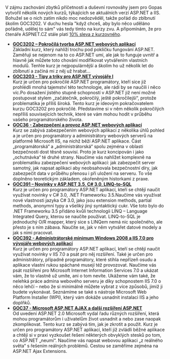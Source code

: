 <!-- dcterms:identifier = aspnetcz#233 -->
<!-- dcterms:title = Pozvánka na nové kurzy v GOPASu -->
<!-- dcterms:abstract = V zájmu zachování zbytků příčetnosti a duševní rovnováhy jsem pro Gopas vytvořil několik nových kurzů, týkajících se aktuálních verzí ASP.NET a IIS. Bohužel se o nich zatím nikdo moc nedozvěděl, takže pořád do zblbnutí školím GOC3202. V duchu hesla "když chceš, aby bylo něco uděláno pořádně, udělej to sám" vás tedy tímto na kurzy zvu. A připomínám, že pro čtenáře ASPNET.CZ stále platí 10% sleva z kurzovného. -->
<!-- np9:categoryId = 6 -->
<!-- x4w:category = Akce a události -->
<!-- np9:authorId = 1 -->
<!-- np9:authorEmail = michal.valasek@altairis.cz -->
<!-- dcterms:creator = Michal Altair Valášek -->
<!-- dcterms:created = 2009-06-11T16:04:33.03+02:00 -->
<!-- dcterms:dateAccepted = 2009-06-11T16:04:33.03+02:00 -->

V zájmu zachování zbytků příčetnosti a duševní rovnováhy jsem pro Gopas vytvořil několik nových kurzů, týkajících se aktuálních verzí ASP.NET a IIS. Bohužel se o nich zatím nikdo moc nedozvěděl, takže pořád do zblbnutí školím GOC3202. V duchu hesla "když chceš, aby bylo něco uděláno pořádně, udělej to sám" vás tedy tímto na kurzy zvu. A připomínám, že pro čtenáře ASPNET.CZ stále platí [10% sleva z kurzovného](http://www.aspnet.cz/StaticPages/SlevaGopas.aspx).

*   [**GOC3202 – Pokročilá tvorba ASP.NET webových aplikací**](http://www.gopas.cz/kurzy/GOC3202)   
Základní kurz, který nahlíží trochu pod pokličku fungování ASP.NET. Zaměřuji se nejenom na to co ASP.NET umí, ale jak to funguje uvnitř a hlavně jak můžete toto chování modifikovat vytvářením vlastních modulů. Tenhle kurz je nejpopulárnější a školím ho už několik let do zblbnutí a začíná mi z něj už hrabat…
*   [**GOC3203 - Tipy a triky pro ASP.NET vývojáře I**](http://www.gopas.cz/kurzy/GOC3203)   
Kurz je určen pro pokročilé ASP.NET programátory, kteří sice již prohlédli mnohá tajemství této technologie, ale rádi by se naučili i něco víc.Po dosažení jistého stupně schopností v ASP.NET již není možné postupovat stylem „začátečník, pokročilý, ještě pokročilejší“, protože problematika je příliš široká. Tento kurz je ideovým pokračovatelem kurzu GOC3202 pro pokročilé. Představíme si v něm několik pokročilých nepříliš souvisejících technik, které se vám mohou hodit v průběhu vašeho programátorského života.
*   [**GOC36 - Zabezpečení a provoz ASP.NET webových aplikací**](http://www.gopas.cz/kurzy/GOC36)   
Kurz se zabývá zabezpečením webových aplikací z několika úhlů pohled a je určen pro programátory a administrátory webových serverů na platformě Microsoft IIS, na nichž běží ASP.NET aplikace. Část „programátorská“ a „administrátorská“ spolu zejména v oblasti bezpečnosti dost těsně souvisí. Proto je kurz koncipován i jako „ochutnávka“ té druhé strany. Naučíme vás nahlížet komplexně na problematiku zabezpečení webových aplikací: jak zabezpečit server samotný, jak napsat aplikaci aby neobsahovala bezpečnostní díry, jak zabezpečit data v průběhu přenosu i při uložení na serveru. To vše doplněno teoretickým základem, okořeněným historkami z praxe.
*   [**GOC391 – Novinky v ASP.NET 3.5, C# 3.0, LINQ-to-SQL**](http://www.gopas.cz/kurzy/GOC391)   
Kurz je určen pro programátory ASP.NET aplikací, kteří se chtějí naučit využívat novinky v C# 3.0, .NET Frameworku 3.5.Naučíme vás využívat nové vlastnosti jazyka C# 3.0, jako jsou extension methods, partial methods, anonymní typy a všeliký jiný syntaktický cukr. Vše toto bylo do .NET Frameworku 3.5 přidáno kvůli technologii LINQ – Language Integrated Query, kterou se naučíte používat. LINQ-to-SQL je jednoduchý O/R mapper, který sice s LINQem nemá nic společného, ale přesto je s ním zábava. Naučíte se, jak v něm vytvářet datové modely a jak s nimi pracovat.
*   [**GOC392 - Administrátorské minimum Windows 2008 a IIS 7.0 pro vývojáře webových aplikací**](http://www.gopas.cz/kurzy/GOC392)   
Kurz je určen pro programátory ASP.NET aplikací, kteří se chtějí naučit využívat novinky v IIS 7.0 a psát pro něj rozšíření. Také je určen pro administrátory, případně programátory, které stihla nepřízeň osudu a aplikace vlastní rukou spáchané musejí též provozovat. Naučíme vás psát rozšíření pro Microsoft Internet Information Services 7.0 a ukázat vám, že to vlastně už umíte, ani o tom nevíte. Ukážeme vám také, že nelehká práce admina webového serveru je díky schopnostem IIS 7.0 o něco lehčí – nebo že si minimálně můžete vybrat z více způsobů, jimiž ji budete vykonávat. Seznámíme se také s nástroje Microsoft Web Platform Installer (WPI), který vám dokáže usnadnit instalaci IIS a jeho doplňků.
*   [**GOC37 - Microsoft ASP.NET AJAX a další rozšíření ASP.NET**](http://www.gopas.cz/kurzy/GOC37)   
Od uvedení ASP.NET 2.0 Microsoft vydal řadu různých rozšíření, která mohou programátorům i uživatelům život usnadnit a nebo zase naopak zkomplikovat. Tento kurz se zabývá tím, jak je zkrotit a použít. Kurz je určen pro programátory ASP.NET aplikací, kteří již zvládli běžné aplikace a chtějí si v praxi vyzkoušet řešení některých obvyklých stesků po tom, co ASP.NET „neumí“. Naučíme vás napsat webovou aplikaci „z reálného světa“ s řešením reálných problémů. Cestou se zaměříme zejména na ASP.NET Ajax Extensions.